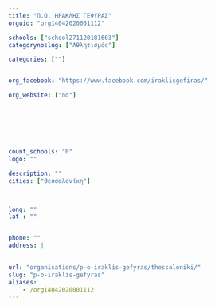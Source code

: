 ```yaml
---
title: "Π.Ο. ΗΡΑΚΛΗΣ ΓΕΦΥΡΑΣ"
orguid: "org14042020001112"

schools: ["school271120181603"]
categorynoslug: ["Αθλητισμός"]

categories: [""]


org_facebook: "https://www.facebook.com/iraklisgefiras/"

org_website: ["no"]







count_schools: "0"
logo: ""

description: ""
cities: ["Θεσσαλονίκη"]



long: ""
lat : ""


phone: ""
address: |
    

url: "organisations/p-o-iraklis-gefyras/thessaloniki/"
slug: "p-o-iraklis-gefyras"
aliases:
    - /org14042020001112
---
```



